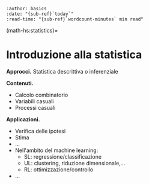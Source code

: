 ```{article-info}
:author: basics
:date: "{sub-ref}`today`"
:read-time: "{sub-ref}`wordcount-minutes` min read"
```

(math-hs:statistics)=
# Introduzione alla statistica

**Approcci.** Statistica descrittiva o inferenziale

**Contenuti.**
- Calcolo combinatorio
- Variabili casuali
- Processi casuali

**Applicazioni.**
- Verifica delle ipotesi
- Stima
- ...
- Nell'ambito del machine learning:
  - SL: regressione/classificazione
  - UL: clustering, riduzione dimensionale,...
  - RL: ottimizzazione/controllo
- ...
